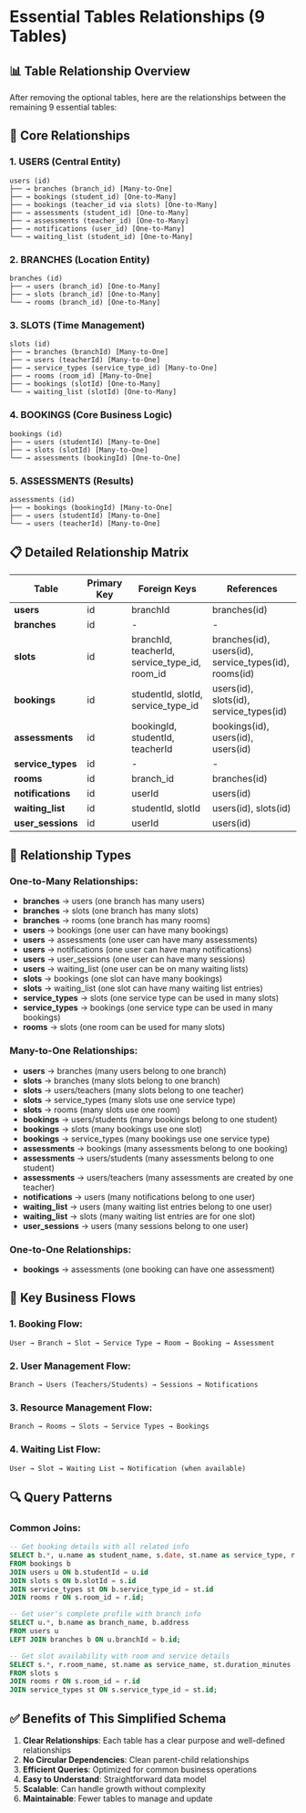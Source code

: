 # Essential Tables Relationships (9 Tables)

## 📊 Table Relationship Overview

After removing the optional tables, here are the relationships between the remaining 9 essential tables:

## 🔗 Core Relationships

### 1. **USERS** (Central Entity)
```
users (id) 
├── → branches (branch_id) [Many-to-One]
├── → bookings (student_id) [One-to-Many] 
├── → bookings (teacher_id via slots) [One-to-Many]
├── → assessments (student_id) [One-to-Many]
├── → assessments (teacher_id) [One-to-Many]
├── → notifications (user_id) [One-to-Many]
└── → waiting_list (student_id) [One-to-Many]
```

### 2. **BRANCHES** (Location Entity)
```
branches (id)
├── → users (branch_id) [One-to-Many]
├── → slots (branch_id) [One-to-Many]
└── → rooms (branch_id) [One-to-Many]
```

### 3. **SLOTS** (Time Management)
```
slots (id)
├── → branches (branchId) [Many-to-One]
├── → users (teacherId) [Many-to-One]
├── → service_types (service_type_id) [Many-to-One]
├── → rooms (room_id) [Many-to-One]
├── → bookings (slotId) [One-to-Many]
└── → waiting_list (slotId) [One-to-Many]
```

### 4. **BOOKINGS** (Core Business Logic)
```
bookings (id)
├── → users (studentId) [Many-to-One]
├── → slots (slotId) [Many-to-One]
└── → assessments (bookingId) [One-to-One]
```

### 5. **ASSESSMENTS** (Results)
```
assessments (id)
├── → bookings (bookingId) [Many-to-One]
├── → users (studentId) [Many-to-One]
└── → users (teacherId) [Many-to-One]
```

## 📋 Detailed Relationship Matrix

| Table | Primary Key | Foreign Keys | References |
|-------|-------------|--------------|------------|
| **users** | id | branchId | branches(id) |
| **branches** | id | - | - |
| **slots** | id | branchId, teacherId, service_type_id, room_id | branches(id), users(id), service_types(id), rooms(id) |
| **bookings** | id | studentId, slotId, service_type_id | users(id), slots(id), service_types(id) |
| **assessments** | id | bookingId, studentId, teacherId | bookings(id), users(id), users(id) |
| **service_types** | id | - | - |
| **rooms** | id | branch_id | branches(id) |
| **notifications** | id | userId | users(id) |
| **waiting_list** | id | studentId, slotId | users(id), slots(id) |
| **user_sessions** | id | userId | users(id) |

## 🔄 Relationship Types

### One-to-Many Relationships:
- **branches** → users (one branch has many users)
- **branches** → slots (one branch has many slots)
- **branches** → rooms (one branch has many rooms)
- **users** → bookings (one user can have many bookings)
- **users** → assessments (one user can have many assessments)
- **users** → notifications (one user can have many notifications)
- **users** → user_sessions (one user can have many sessions)
- **users** → waiting_list (one user can be on many waiting lists)
- **slots** → bookings (one slot can have many bookings)
- **slots** → waiting_list (one slot can have many waiting list entries)
- **service_types** → slots (one service type can be used in many slots)
- **service_types** → bookings (one service type can be used in many bookings)
- **rooms** → slots (one room can be used for many slots)

### Many-to-One Relationships:
- **users** → branches (many users belong to one branch)
- **slots** → branches (many slots belong to one branch)
- **slots** → users/teachers (many slots belong to one teacher)
- **slots** → service_types (many slots use one service type)
- **slots** → rooms (many slots use one room)
- **bookings** → users/students (many bookings belong to one student)
- **bookings** → slots (many bookings use one slot)
- **bookings** → service_types (many bookings use one service type)
- **assessments** → bookings (many assessments belong to one booking)
- **assessments** → users/students (many assessments belong to one student)
- **assessments** → users/teachers (many assessments are created by one teacher)
- **notifications** → users (many notifications belong to one user)
- **waiting_list** → users (many waiting list entries belong to one user)
- **waiting_list** → slots (many waiting list entries are for one slot)
- **user_sessions** → users (many sessions belong to one user)

### One-to-One Relationships:
- **bookings** → assessments (one booking can have one assessment)

## 🎯 Key Business Flows

### 1. **Booking Flow**:
```
User → Branch → Slot → Service Type → Room → Booking → Assessment
```

### 2. **User Management Flow**:
```
Branch → Users (Teachers/Students) → Sessions → Notifications
```

### 3. **Resource Management Flow**:
```
Branch → Rooms → Slots → Service Types → Bookings
```

### 4. **Waiting List Flow**:
```
User → Slot → Waiting List → Notification (when available)
```

## 🔍 Query Patterns

### Common Joins:
```sql
-- Get booking details with all related info
SELECT b.*, u.name as student_name, s.date, st.name as service_type, r.room_name
FROM bookings b
JOIN users u ON b.studentId = u.id
JOIN slots s ON b.slotId = s.id  
JOIN service_types st ON b.service_type_id = st.id
JOIN rooms r ON s.room_id = r.id;

-- Get user's complete profile with branch info
SELECT u.*, b.name as branch_name, b.address
FROM users u
LEFT JOIN branches b ON u.branchId = b.id;

-- Get slot availability with room and service details
SELECT s.*, r.room_name, st.name as service_name, st.duration_minutes
FROM slots s
JOIN rooms r ON s.room_id = r.id
JOIN service_types st ON s.service_type_id = st.id;
```

## ✅ Benefits of This Simplified Schema

1. **Clear Relationships**: Each table has a clear purpose and well-defined relationships
2. **No Circular Dependencies**: Clean parent-child relationships
3. **Efficient Queries**: Optimized for common business operations
4. **Easy to Understand**: Straightforward data model
5. **Scalable**: Can handle growth without complexity
6. **Maintainable**: Fewer tables to manage and update
